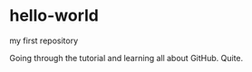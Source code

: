 # hello-world
my first repository

Going through the tutorial and learning all about GitHub.  Quite.
